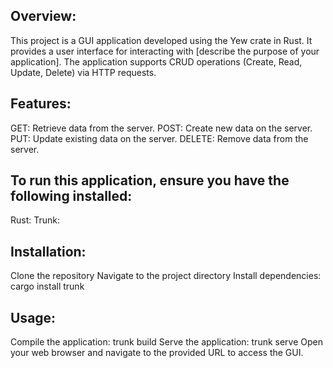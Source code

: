 ## Overview:
This project is a GUI application developed using the Yew crate in Rust. It provides a user interface for interacting with [describe the purpose of your application]. The application supports CRUD operations (Create, Read, Update, Delete) via HTTP requests.


## Features:
GET: Retrieve data from the server.
POST: Create new data on the server.
PUT: Update existing data on the server.
DELETE: Remove data from the server.


## To run this application, ensure you have the following installed:
Rust: 
Trunk: 

## Installation:
Clone the repository
Navigate to the project directory
Install dependencies: cargo install trunk



## Usage:
Compile the application: trunk build
Serve the application: trunk serve
Open your web browser and navigate to the provided URL to access the GUI.







